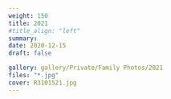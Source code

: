 ```yaml
---
weight: 150
title: 2021
#title_align: "left"
summary: 
date: 2020-12-15
draft: false

gallery: gallery/Private/Family Photos/2021
files: "*.jpg"
cover: R3101521.jpg
---
```

